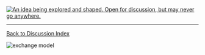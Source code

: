 <a rel="research" href="https://github.com/BCDevExchange/docs/wiki/Project-States"><img alt="An idea being explored and shaped. Open for discussion, but may never go anywhere." style="border-width:0" src="https://img.shields.io/badge/BCDevExchange-Research-red.svg" title="An idea being explored and shaped. Open for discussion, but may never go anywhere." /></a>

---
[Back to Discussion Index](../discussion_index.md)


![exchange model](https://cloud.githubusercontent.com/assets/10409349/6494891/f1b3006a-c279-11e4-8d0a-b402a622e2a8.PNG) 

